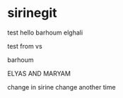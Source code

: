 
# sirinegit

test hello
barhoum elghali


test from vs

barhoum




ELYAS AND MARYAM 

change in sirine 
change another time
